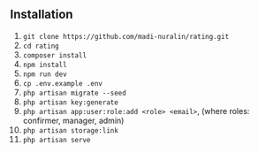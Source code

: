 ## Installation

1. `git clone https://github.com/madi-nuralin/rating.git`
2. `cd rating`
3. `composer install`
4. `npm install`
5. `npm run dev`
6. `cp .env.example .env`
6. `php artisan migrate --seed`
8. `php artisan key:generate`
9. `php artisan app:user:role:add <role> <email>`, (where roles: confirmer, manager, admin)
10. `php artisan storage:link`
11. `php artisan serve`
